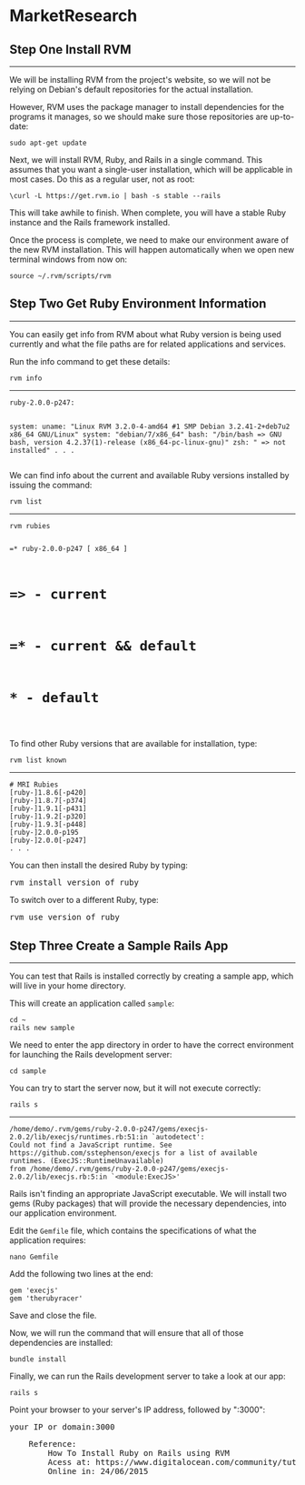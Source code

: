 # MarketResearch

<h2 id="step-one install-rv">Step One  Install RVM</h2>

<hr>

<p>We will be installing RVM from the project's website, so we will not be relying on Debian's default repositories for the actual installation.</p>

<p>However, RVM uses the package manager to install dependencies for the programs it manages, so we should make sure those repositories are up-to-date:</p>
<pre class="code-pre "><code langs="">sudo apt-get update
</code></pre>
<p>Next, we will install RVM, Ruby, and Rails in a single command.  This assumes that you want a single-user installation, which will be applicable in most cases.  Do this as a regular user, not as root:</p>
<pre class="code-pre "><code langs="">\curl -L https://get.rvm.io | bash -s stable --rails
</code></pre>
<p>This will take awhile to finish.  When complete, you will have a stable Ruby instance and the Rails framework installed.</p>

<p>Once the process is complete, we need to make our environment aware of the new RVM installation.  This will happen automatically when we open new terminal windows from now on:</p>
<pre class="code-pre "><code langs="">source ~/.rvm/scripts/rvm
</code></pre>
<h2 id="step-two get-ruby-environment-information">Step Two  Get Ruby Environment Information</h2>

<hr>

<p>You can easily get info from RVM about what Ruby version is being used currently and what the file paths are for related applications and services.</p>

<p>Run the info command to get these details:</p>
<pre class="code-pre "><code langs="">rvm info
</code></pre>
<hr>
<pre class="code-pre "><code langs="">ruby-2.0.0-p247:

  system:
    uname:       "Linux RVM 3.2.0-4-amd64 #1 SMP Debian 3.2.41-2+deb7u2 x86_64 GNU/Linux"
    system:      "debian/7/x86_64"
    bash:        "/bin/bash =&gt; GNU bash, version 4.2.37(1)-release (x86_64-pc-linux-gnu)"
    zsh:         " =&gt; not installed"
    . . .
</code></pre>
<p>We can find info about the current and available Ruby versions installed by issuing the command:</p>
<pre class="code-pre "><code langs="">rvm list
</code></pre>
<hr>
<pre class="code-pre "><code langs="">rvm rubies

=* ruby-2.0.0-p247 [ x86_64 ]

# =&gt; - current
# =* - current &amp;&amp; default
#  * - default
</code></pre>
<p>To find other Ruby versions that are available for installation, type:</p>
<pre class="code-pre "><code langs="">rvm list known
</code></pre>
<hr>
<pre class="code-pre "><code langs=""># MRI Rubies
[ruby-]1.8.6[-p420]
[ruby-]1.8.7[-p374]
[ruby-]1.9.1[-p431]
[ruby-]1.9.2[-p320]
[ruby-]1.9.3[-p448]
[ruby-]2.0.0-p195
[ruby-]2.0.0[-p247]
. . .
</code></pre>
<p>You can then install the desired Ruby by typing:</p>

<pre>
rvm install <span class="highlight">version_of_ruby</span>
</pre>

<p>To switch over to a different Ruby, type:</p>

<pre>
rvm use <span class="highlight">version_of_ruby</span>
</pre>

<h2 id="step-three-––-create-a-sample-rails-app">Step Three  Create a Sample Rails App</h2>

<hr>

<p>You can test that Rails is installed correctly by creating a sample app, which will live in your home directory.</p>

<p>This will create an application called <code>sample</code>:</p>
<pre class="code-pre "><code langs="">cd ~
rails new sample
</code></pre>
<p>We need to enter the app directory in order to have the correct environment for launching the Rails development server:</p>
<pre class="code-pre "><code langs="">cd sample
</code></pre>
<p>You can try to start the server now, but it will not execute correctly:</p>
<pre class="code-pre "><code langs="">rails s
</code></pre>
<hr>
<pre class="code-pre "><code langs="">/home/demo/.rvm/gems/ruby-2.0.0-p247/gems/execjs-2.0.2/lib/execjs/runtimes.rb:51:in `autodetect': 
Could not find a JavaScript runtime. See https://github.com/sstephenson/execjs for a list of available runtimes. (ExecJS::RuntimeUnavailable)
from /home/demo/.rvm/gems/ruby-2.0.0-p247/gems/execjs-2.0.2/lib/execjs.rb:5:in `&lt;module:ExecJS&gt;'
</code></pre>
<p>Rails isn't finding an appropriate JavaScript executable.  We will install two gems (Ruby packages) that will provide the necessary dependencies, into our application environment.</p>

<p>Edit the <code>Gemfile</code> file, which contains the specifications of what the application requires:</p>
<pre class="code-pre "><code langs="">nano Gemfile
</code></pre>
<p>Add the following two lines at the end:</p>
<pre class="code-pre "><code langs="">gem 'execjs'
gem 'therubyracer'
</code></pre>
<p>Save and close the file.</p>

<p>Now, we will run the command that will ensure that all of those dependencies are installed:</p>
<pre class="code-pre "><code langs="">bundle install
</code></pre>
<p>Finally, we can run the Rails development server to take a look at our app:</p>
<pre class="code-pre "><code langs="">rails s
</code></pre>
<p>Point your browser to your server's IP address, followed by ":3000":</p>

<pre>
<span class="highlight">your_IP_or_domain</span>:3000
</pre>

<pre>
	Reference:
		How To Install Ruby on Rails using RVM
		Acess at: https://www.digitalocean.com/community/tutorials/how-to-install-ruby-on-rails-on-an-debian-7-0-wheezy-vps-using-rvm
		Online in: 24/06/2015
</pre>